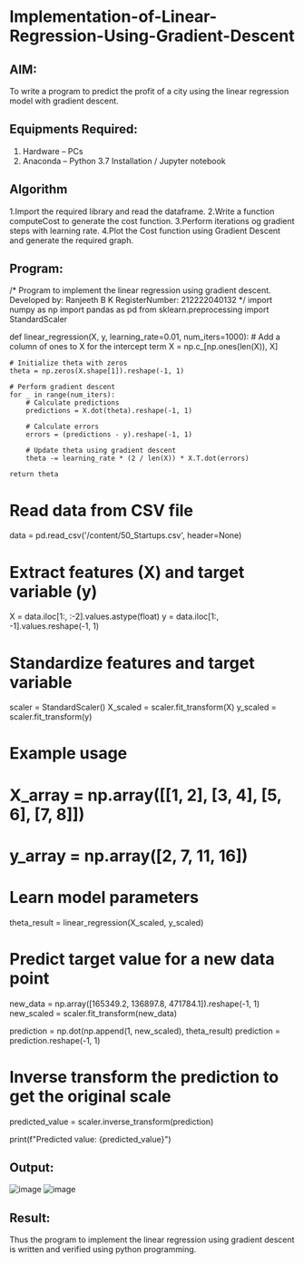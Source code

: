 # Implementation-of-Linear-Regression-Using-Gradient-Descent

## AIM:
To write a program to predict the profit of a city using the linear regression model with gradient descent.

## Equipments Required:
1. Hardware – PCs
2. Anaconda – Python 3.7 Installation / Jupyter notebook

## Algorithm
1.Import the required library and read the dataframe.
2.Write a function computeCost to generate the cost function.
3.Perform iterations og gradient steps with learning rate.
4.Plot the Cost function using Gradient Descent and generate the required graph.
## Program:
/*
Program to implement the linear regression using gradient descent.
Developed by: Ranjeeth B K
RegisterNumber:  212222040132
*/
import numpy as np
import pandas as pd
from sklearn.preprocessing import StandardScaler

def linear_regression(X, y, learning_rate=0.01, num_iters=1000):
    # Add a column of ones to X for the intercept term
    X = np.c_[np.ones(len(X)), X]

    # Initialize theta with zeros
    theta = np.zeros(X.shape[1]).reshape(-1, 1)

    # Perform gradient descent
    for _ in range(num_iters):
        # Calculate predictions
        predictions = X.dot(theta).reshape(-1, 1)

        # Calculate errors
        errors = (predictions - y).reshape(-1, 1)

        # Update theta using gradient descent
        theta -= learning_rate * (2 / len(X)) * X.T.dot(errors)

    return theta

# Read data from CSV file
data = pd.read_csv('/content/50_Startups.csv', header=None)

# Extract features (X) and target variable (y)
X = data.iloc[1:, :-2].values.astype(float)
y = data.iloc[1:, -1].values.reshape(-1, 1)

# Standardize features and target variable
scaler = StandardScaler()
X_scaled = scaler.fit_transform(X)
y_scaled = scaler.fit_transform(y)

# Example usage
# X_array = np.array([[1, 2], [3, 4], [5, 6], [7, 8]])
# y_array = np.array([2, 7, 11, 16])

# Learn model parameters
theta_result = linear_regression(X_scaled, y_scaled)

# Predict target value for a new data point
new_data = np.array([165349.2, 136897.8, 471784.1]).reshape(-1, 1)
new_scaled = scaler.fit_transform(new_data)

prediction = np.dot(np.append(1, new_scaled), theta_result)
prediction = prediction.reshape(-1, 1)

# Inverse transform the prediction to get the original scale
predicted_value = scaler.inverse_transform(prediction)

print(f"Predicted value: {predicted_value}")

## Output:
![image](https://github.com/RANJEETH17/Implementation-of-Linear-Regression-Using-Gradient-Descent/assets/120718823/bab9c368-59e5-4d03-8875-804787e051b4)
![image](https://github.com/RANJEETH17/Implementation-of-Linear-Regression-Using-Gradient-Descent/assets/120718823/f4bf0791-1979-4b1c-a5e3-eba53449989c)




## Result:
Thus the program to implement the linear regression using gradient descent is written and verified using python programming.
